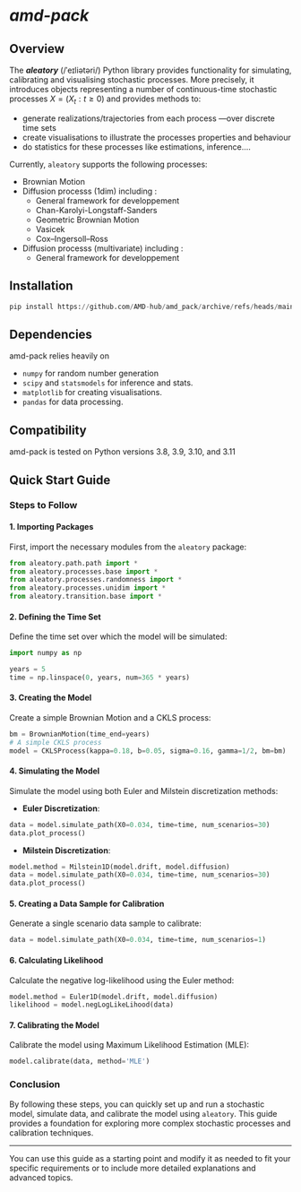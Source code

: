 # *amd-pack*

## Overview

The **_aleatory_** (/ˈeɪliətəri/) Python library provides functionality for simulating, calibrating and visualising
stochastic processes. More precisely, it introduces objects representing a number of continuous-time
stochastic processes $X = (X_t : t\geq 0)$ and provides methods to:

- generate realizations/trajectories from each process —over discrete time sets
- create visualisations to illustrate the processes properties and behaviour
- do statistics for these processes like estimations, inference.... 




Currently, `aleatory` supports the following processes:

- Brownian Motion
- Diffusion processs (1dim) including :
    - General framework for developpement
    - Chan-Karolyi-Longstaff-Sanders
    - Geometric Brownian Motion
    - Vasicek
    - Cox–Ingersoll–Ross
- Diffusion processs (multivariate) including :
    - General framework for developpement

## Installation

```python
pip install https://github.com/AMD-hub/amd_pack/archive/refs/heads/main.zip
```

## Dependencies

amd-pack relies heavily on

- ``numpy``  for random number generation
- ``scipy`` and ``statsmodels`` for inference and stats.
- ``matplotlib`` for creating visualisations.
- ``pandas`` for data processing.

## Compatibility

amd-pack is tested on Python versions 3.8, 3.9, 3.10, and 3.11


## Quick Start Guide

### Steps to Follow

#### 1. Importing Packages
First, import the necessary modules from the `aleatory` package:
```python
from aleatory.path.path import *
from aleatory.processes.base import *
from aleatory.processes.randomness import *
from aleatory.processes.unidim import *
from aleatory.transition.base import *
```

#### 2. Defining the Time Set
Define the time set over which the model will be simulated:
```python
import numpy as np

years = 5
time = np.linspace(0, years, num=365 * years)
```

#### 3. Creating the Model
Create a simple Brownian Motion and a CKLS process:
```python
bm = BrownianMotion(time_end=years)
# A simple CKLS process
model = CKLSProcess(kappa=0.18, b=0.05, sigma=0.16, gamma=1/2, bm=bm)
```

#### 4. Simulating the Model
Simulate the model using both Euler and Milstein discretization methods:

- **Euler Discretization**:
```python
data = model.simulate_path(X0=0.034, time=time, num_scenarios=30)
data.plot_process()
```

- **Milstein Discretization**:
```python
model.method = Milstein1D(model.drift, model.diffusion)
data = model.simulate_path(X0=0.034, time=time, num_scenarios=30)
data.plot_process()
```

#### 5. Creating a Data Sample for Calibration
Generate a single scenario data sample to calibrate:
```python
data = model.simulate_path(X0=0.034, time=time, num_scenarios=1)
```

#### 6. Calculating Likelihood
Calculate the negative log-likelihood using the Euler method:
```python
model.method = Euler1D(model.drift, model.diffusion)
likelihood = model.negLogLikeLihood(data)
```

#### 7. Calibrating the Model
Calibrate the model using Maximum Likelihood Estimation (MLE):
```python
model.calibrate(data, method='MLE')
```

### Conclusion
By following these steps, you can quickly set up and run a stochastic model, simulate data, and calibrate the model using `aleatory`. This guide provides a foundation for exploring more complex stochastic processes and calibration techniques.

---

You can use this guide as a starting point and modify it as needed to fit your specific requirements or to include more detailed explanations and advanced topics.
